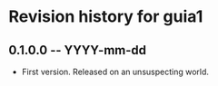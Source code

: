 # Revision history for guia1

## 0.1.0.0 -- YYYY-mm-dd

* First version. Released on an unsuspecting world.
